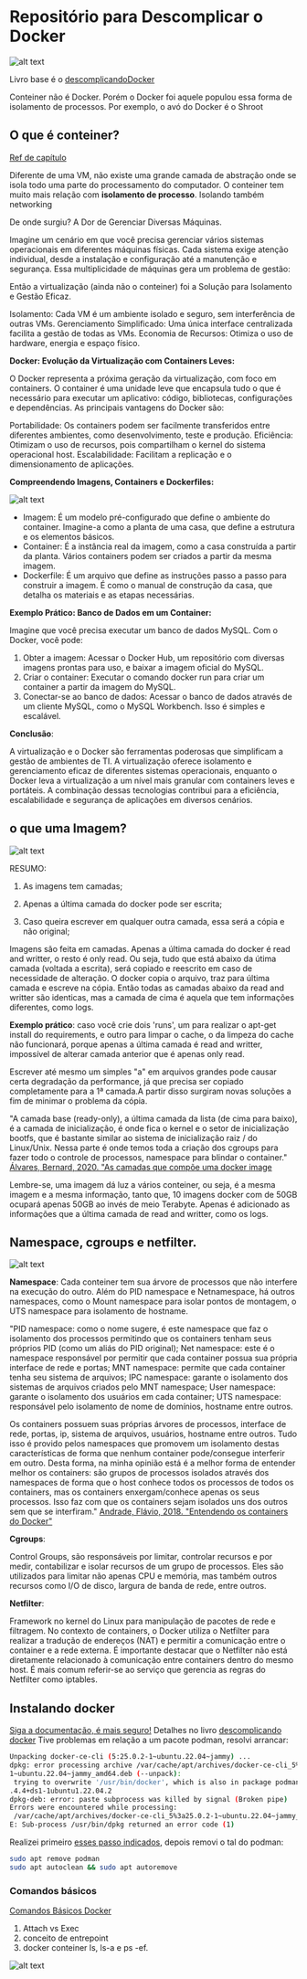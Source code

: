 # Repositório para Descomplicar o Docker

![alt text](./imgs/santosindocker.jpeg)

Livro base é o [descomplicandoDocker](https://livro.descomplicandodocker.com.br/)

Conteiner não é Docker. Porém o Docker foi aquele populou essa forma de isolamento de processos. Por exemplo, o avó do Docker é o Shroot

## O que é conteiner?

[Ref de capítulo](https://livro.descomplicandodocker.com.br/chapters/chapter_01.html) 

Diferente de uma VM, não existe uma grande camada de abstração onde se isola todo uma parte do processamento do computador. O conteiner tem muito mais relação com **isolamento de processo**. Isolando também networking

De onde surgiu? A Dor de Gerenciar Diversas Máquinas.

Imagine um cenário em que você precisa gerenciar vários sistemas operacionais em diferentes máquinas físicas. Cada sistema exige atenção individual, desde a instalação e configuração até a manutenção e segurança. Essa multiplicidade de máquinas gera um problema de gestão:

Então a virtualização (ainda não o conteiner) foi a Solução para Isolamento e Gestão Eficaz. 

Isolamento: Cada VM é um ambiente isolado e seguro, sem interferência de outras VMs.
Gerenciamento Simplificado: Uma única interface centralizada facilita a gestão de todas as VMs.
Economia de Recursos: Otimiza o uso de hardware, energia e espaço físico.


**Docker: Evolução da Virtualização com Containers Leves:**

O Docker representa a próxima geração da virtualização, com foco em containers. O container é uma unidade leve que encapsula tudo o que é necessário para executar um aplicativo: código, bibliotecas, configurações e dependências. As principais vantagens do Docker são:

Portabilidade: Os containers podem ser facilmente transferidos entre diferentes ambientes, como desenvolvimento, teste e produção.
Eficiência: Otimizam o uso de recursos, pois compartilham o kernel do sistema operacional host.
Escalabilidade: Facilitam a replicação e o dimensionamento de aplicações.


**Compreendendo Imagens, Containers e Dockerfiles:**

![alt text](./imgs/image.png)

* Imagem: É um modelo pré-configurado que define o ambiente do container. Imagine-a como a planta de uma casa, que define a estrutura e os elementos básicos.
* Container: É a instância real da imagem, como a casa construída a partir da planta. Vários containers podem ser criados a partir da mesma imagem.
* Dockerfile: É um arquivo que define as instruções passo a passo para construir a imagem. É como o manual de construção da casa, que detalha os materiais e as etapas necessárias.


**Exemplo Prático: Banco de Dados em um Container:**

Imagine que você precisa executar um banco de dados MySQL. Com o Docker, você pode:

1. Obter a imagem: Acessar o Docker Hub, um repositório com diversas imagens prontas para uso, e baixar a imagem oficial do MySQL.
2. Criar o container: Executar o comando docker run para criar um container a partir da imagem do MySQL.
3. Conectar-se ao banco de dados: Acessar o banco de dados através de um cliente MySQL, como o MySQL Workbench.
Isso é simples e escalável. 

**Conclusão**:

A virtualização e o Docker são ferramentas poderosas que simplificam a gestão de ambientes de TI. A virtualização oferece isolamento e gerenciamento eficaz de diferentes sistemas operacionais, enquanto o Docker leva a virtualização a um nível mais granular com containers leves e portáteis. A combinação dessas tecnologias contribui para a eficiência, escalabilidade e segurança de aplicações em diversos cenários.

## o que uma Imagem?

![alt text](./imgs/ogrossaocomocebolas.jpeg)


RESUMO: 
1. As imagens tem camadas;

2. Apenas a última camada do docker pode ser escrita;

3. Caso queira escrever em qualquer outra camada, essa será a cópia e não original;

Imagens são feita em camadas. Apenas a última camada do docker é read and writter, o resto é only read. Ou seja, tudo que está abaixo da útima camada (voltada a escrita), será copiado e reescrito em caso de necessidade de alteração. O docker copia o arquivo, traz para última camada e escreve na cópia. 
Então todas as camadas abaixo da read and writter são identicas, mas a camada de cima é aquela que tem informações diferentes, como logs.

**Exemplo prático**: caso você crie dois 'runs', um para realizar o apt-get install do requirements, e outro para limpar o cache, o da limpeza do cache não funcionará, porque apenas a última camada é read and writter, impossível de alterar camada anterior que é apenas only read.

Escrever até mesmo um simples "a" em arquivos grandes pode causar certa degradação da performance, já que precisa ser copiado completamente para a 1ª camada.A partir disso surgiram novas soluções a fim de minimar o problema da cópia.


"A camada base (ready-only), a última camada da lista (de cima para baixo), é a camada de inicialização, é onde fica o kernel e o setor de inicialização bootfs, que é bastante similar ao sistema de inicialização raiz / do Linux/Unix. Nessa parte é onde temos toda a criação dos cgroups para fazer todo o controle de processos, namespace para blindar o container." [Álvares, Bernard, 2020. "As camadas que compõe uma docker image](https://medium.com/@bernard.luz/as-camadas-que-comp%C3%B5e-uma-docker-image-f77cfa7d04ce)



Lembre-se, uma imagem dá luz a vários conteiner, ou seja, é a mesma imagem e a mesma informação, tanto que, 10 imagens docker com de 50GB ocupará apenas 50GB ao invés de meio Terabyte. Apenas é adicionado as informações que a última camada de read and writter, como os logs. 

## Namespace, cgroups e netfilter.

![alt text](./imgs/netfilter.jpeg)

**Namespace**:
Cada conteiner tem sua árvore de processos que não interfere na execução do outro. Além do PID namespace e Netnamespace, há outros namespaces, como o Mount namespace para isolar pontos de montagem, o UTS namespace para isolamento de hostname. 

"PID namespace: como o nome sugere, é este namespace que faz o isolamento dos processos permitindo que os containers tenham seus próprios PID (como um aliás do PID original);
Net namespace: este é o namespace responsável por permitir que cada container possua sua própria interface de rede e portas;
MNT namespace: permite que cada container tenha seu sistema de arquivos;
IPC namespace: garante o isolamento dos sistemas de arquivos criados pelo MNT namespace;
User namespace: garante o isolamento dos usuários em cada container;
UTS namespace: responsável pelo isolamento de nome de domínios, hostname entre outros.

Os containers possuem suas próprias árvores de processos, interface de rede, portas, ip, sistema de arquivos, usuários, hostname entre outros. Tudo isso é provido pelos namespaces que promovem um isolamento destas características de forma que nenhum container pode/consegue interferir em outro. Desta forma, na minha opinião está é a melhor forma de entender melhor os containers: são grupos de processos isolados através dos namespaces de forma que o host conhece todos os processos de todos os containers, mas os containers enxergam/conhece apenas os seus processos. Isso faz com que os containers sejam isolados uns dos outros sem que se interfiram." [Andrade, Flávio, 2018. "Entendendo os containers do Docker"](https://medium.com/@flaviochess/entendendo-os-containers-do-docker-a4a481007885)

**Cgroups**:

Control Groups, são responsáveis por limitar, controlar recursos e por medir, contabilizar e isolar recursos de um grupo de processos. Eles são utilizados para limitar não apenas CPU e memória, mas também outros recursos como I/O de disco, largura de banda de rede, entre outros.

**Netfilter**:

Framework no kernel do Linux para manipulação de pacotes de rede e filtragem. No contexto de containers, o Docker utiliza o Netfilter para realizar a tradução de endereços (NAT) e permitir a comunicação entre o container e a rede externa. É importante destacar que o Netfilter não está diretamente relacionado à comunicação entre containers dentro do mesmo host. É mais comum referir-se ao serviço que gerencia as regras do Netfilter como iptables.


## Instalando docker

[Siga a documentação, é mais seguro!](https://docs.docker.com/engine/install/ubuntu/)
Detalhes no livro [descomplicando docker](https://livro.descomplicandodocker.com.br/chapters/chapter_03.html)
Tive problemas em relação a um pacote podman, resolvi arrancar: 


```sh
Unpacking docker-ce-cli (5:25.0.2-1~ubuntu.22.04~jammy) ...
dpkg: error processing archive /var/cache/apt/archives/docker-ce-cli_5%3a25.0.2-
1~ubuntu.22.04~jammy_amd64.deb (--unpack):
 trying to overwrite '/usr/bin/docker', which is also in package podman-docker 3
.4.4+ds1-1ubuntu1.22.04.2
dpkg-deb: error: paste subprocess was killed by signal (Broken pipe)
Errors were encountered while processing:
 /var/cache/apt/archives/docker-ce-cli_5%3a25.0.2-1~ubuntu.22.04~jammy_amd64.deb
E: Sub-process /usr/bin/dpkg returned an error code (1)
```

Realizei primeiro [esses passo indicados](https://docs.docker.com/engine/install/ubuntu/#uninstall-docker-engine), depois removi o tal do podman:

```sh
sudo apt remove podman
sudo apt autoclean && sudo apt autoremove
```
### Comandos básicos

[Comandos Básicos Docker](./comandosbasicosdocker.md)

1. Attach vs Exec
2. conceito de entrepoint
3. docker conteiner ls, ls-a e ps -ef.


![alt text](./imgs/entrepoint.jpeg)